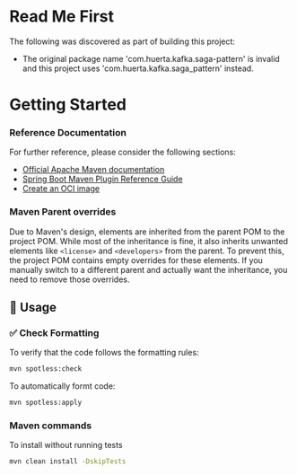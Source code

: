 # Read Me First

The following was discovered as part of building this project:

- The original package name 'com.huerta.kafka.saga-pattern' is invalid and this project uses 'com.huerta.kafka.saga_pattern' instead.

# Getting Started

### Reference Documentation

For further reference, please consider the following sections:

- [Official Apache Maven documentation](https://maven.apache.org/guides/index.html)
- [Spring Boot Maven Plugin Reference Guide](https://docs.spring.io/spring-boot/3.5.0/maven-plugin)
- [Create an OCI image](https://docs.spring.io/spring-boot/3.5.0/maven-plugin/build-image.html)

### Maven Parent overrides

Due to Maven's design, elements are inherited from the parent POM to the project POM.
While most of the inheritance is fine, it also inherits unwanted elements like `<license>` and `<developers>` from the parent.
To prevent this, the project POM contains empty overrides for these elements.
If you manually switch to a different parent and actually want the inheritance, you need to remove those overrides.

## 🧪 Usage

### ✅ Check Formatting

To verify that the code follows the formatting rules:

```bash
mvn spotless:check
```

To automatically formt code:

```bash
mvn spotless:apply
```

### Maven commands

To install without running tests

```bash
mvn clean install -DskipTests
```
